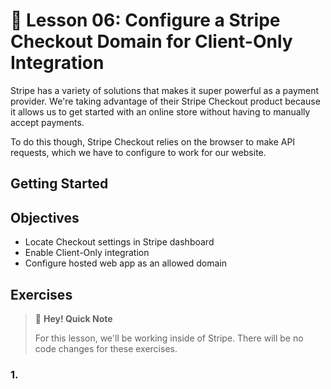 # 📓 Lesson 06: Configure a Stripe Checkout Domain for Client-Only Integration

Stripe has a variety of solutions that makes it super powerful as a payment provider. We're taking advantage of their Stripe Checkout product because it allows us to get started with an online store without having to manually accept payments.

To do this though, Stripe Checkout relies on the browser to make API requests, which we have to configure to work for our website.

## Getting Started



## Objectives
* Locate Checkout settings in Stripe dashboard
* Enable Client-Only integration
* Configure hosted web app as an allowed domain

## Exercises


> 👋 **Hey! Quick Note**
>
> For this lesson, we'll be working inside of Stripe. There will be no code changes for these exercises.

### 1.
